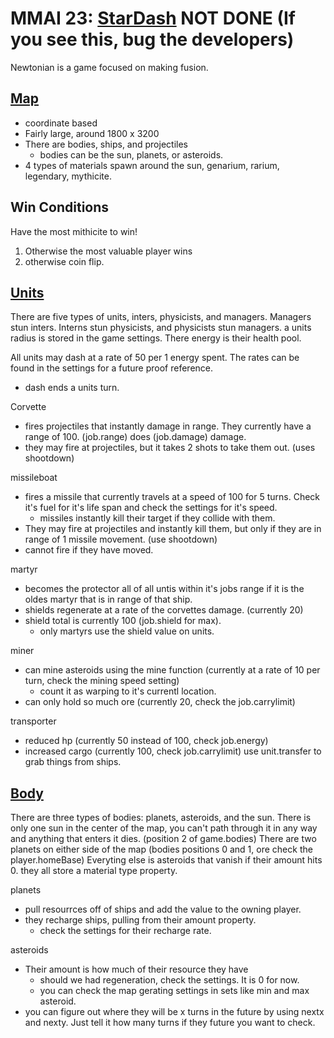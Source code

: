# MMAI 23: [StarDash] NOT DONE (If you see this, bug the developers)

Newtonian is a game focused on making fusion.

## [Map][Map]
- coordinate based
- Fairly large, around 1800 x 3200
- There are bodies, ships, and projectiles
	- bodies can be the sun, planets, or asteroids.
- 4 types of materials spawn around the sun, genarium, rarium, legendary, mythicite.

## Win Conditions
Have the most mithicite to win!
1. Otherwise the most valuable player wins
2. otherwise coin flip.

## [Units][Unit]
There are five types of units, inters, physicists, and managers. Managers stun inters. Interns stun physicists, and physicists stun managers.
a units radius is stored in the game settings.
There energy is their health pool.

All units may dash at a rate of 50 per 1 energy spent. The rates can be found in the settings for a future proof reference.
 - dash ends a units turn.

Corvette
 - fires projectiles that instantly damage in range. They currently have a range of 100. (job.range) does (job.damage) damage.
 - they may fire at projectiles, but it takes 2 shots to take them out. (uses shootdown)

missileboat
 - fires a missile that currently travels at a speed of 100 for 5 turns. Check it's fuel for it's life span and check the settings for it's speed.
     - missiles instantly kill their target if they collide with them.
 - They may fire at projectiles and instantly kill them, but only if they are in range of 1 missile movement. (use shootdown)
 - cannot fire if they have moved.

martyr
 - becomes the protector all of all untis within it's jobs range if it is the oldes martyr that is in range of that ship.
 - shields regenerate at a rate of the corvettes damage. (currently 20)
 - shield total is currently 100 (job.shield for max).
     - only martyrs use the shield value on units.

miner
 - can mine asteroids using the mine function (currently at a rate of 10 per turn, check the mining speed setting)
     - count it as warping to it's currentl location.
 - can only hold so much ore (currently 20, check the job.carrylimit)

transporter
 - reduced hp (currently 50 instead of 100, check job.energy)
 - increased cargo (currently 100, check job.carrylimit)
use unit.transfer to grab things from ships.

## [Body][Body]
There are three types of bodies: planets, asteroids, and the sun.
There is only one sun in the center of the map, you can't path through it in any way and anything that enters it dies. (position 2 of game.bodies)
There are two planets on either side of the map (bodies positions 0 and 1, ore check the player.homeBase)
Everyting else is asteroids that vanish if their amount hits 0.
they all store a material type property.

planets
- pull resourrces off of ships and add the value to the owning player.
- they recharge ships, pulling from their amount property.
     - check the settings for their recharge rate.

asteroids
 - Their amount is how much of their resource they have
     - should we had regeneration, check the settings. It is 0 for now.
     - you can check the map gerating settings in sets like min and max asteroid.
 - you can figure out where they will be x turns in the future by using nextx and nexty. Just tell it how many turns if they future you want to check.

[Stardash]: https://github.com/siggame/Cerveau/blob/master/games/stardash/
[Map]:  https://github.com/siggame/Cerveau/blob/master/games/stardash/game.ts
[Tile]: https://github.com/siggame/Cerveau/blob/master/games/stardash/tile.ts
[Unit]: https://github.com/siggame/Cerveau/blob/master/games/stardash/unit.ts
[Body]: https://github.com/siggame/Cerveau/blob/master/games/stardash/body.ts
[Projectle]: https://github.com/siggame/Cerveau/blob/master/games/stardash/projectile.ts